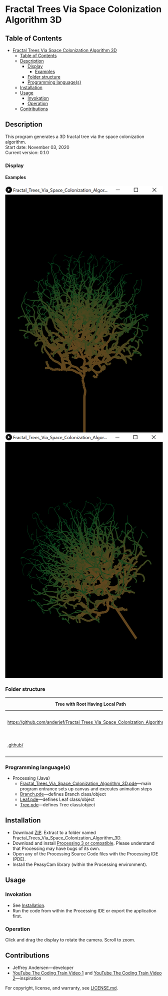 # Fractal Trees Via Space Colonization Algorithm 3D

## Table of Contents

- [Fractal Trees Via Space Colonization Algorithm 3D](#fractal-trees-via-space-colonization-algorithm-3d)
  - [Table of Contents](#table-of-contents)
  - [Description](#description)
    - [Display](#display)
      - [Examples](#examples)
    - [Folder structure](#folder-structure)
    - [Programming language(s)](#programming-languages)
  - [Installation](#installation)
  - [Usage](#usage)
    - [Invokation](#invokation)
    - [Operation](#operation)
  - [Contributions](#contributions)

## Description

This program generates a 3D fractal tree via the space colonization algorithm.  
Start date: November 03, 2020  
Current version: 0.1.0  

### Display

#### Examples

![Example 1 Picture](Picture1.png)
![Example 1 Picture 2](Picture2.png)

### Folder structure

| Tree with Root Having Local Path | Generation Method | Description |
| -------------------------------- | ----------------- | ----------- |
| <https://github.com/anderjef/Fractal_Trees_Via_Space_Colonization_Algorithm_3D> | auto-generated by Processing | <!-- --> |
| [.github/](.github/) | <!-- --> | holds GitHub-specific documents |

### Programming language(s)

- Processing (Java)
  - [Fractal_Trees_Via_Space_Colonization_Algorithm_3D.pde](Fractal_Trees_Via_Space_Colonization_Algorithm_3D.pde)&mdash;main program entrance sets up canvas and executes animation steps
  - [Branch.pde](Branch.pde)&mdash;defines Branch class/object
  - [Leaf.pde](Leaf.pde)&mdash;defines Leaf class/object
  - [Tree.pde](Tree.pde)&mdash;defines Tree class/object

## Installation

- Download [ZIP](https://github.com/anderjef/Fractal_Trees_Via_Space_Colonization_Algorithm_3D/archive/Fractal_Trees_Via_Space_Colonization_Algorithm_3D.zip). Extract to a folder named Fractal_Trees_Via_Space_Colonization_Algorithm_3D.
- Download and install [Processing 3 or compatible](https://processing.org/). Please understand that Processing may have bugs of its own.
- Open any of the Processing Source Code files with the Processing IDE (PDE).
- Install the PeasyCam library (within the Processing environment).

## Usage

### Invokation

- See [Installation](#installation).
- Run the code from within the Processing IDE or export the application first.

### Operation

Click and drag the display to rotate the camera. Scroll to zoom.

## Contributions

- Jeffrey Andersen&mdash;developer
- [YouTube The Coding Train Video 1](https://www.youtube.com/watch?v=kKT0v3qhIQY) and [YouTube The Coding Train Video 2](https://www.youtube.com/watch?v=JcopTKXt8L8)&mdash;inspiration

For copyright, license, and warranty, see [LICENSE.md](LICENSE.md).
